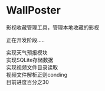 # WallPoster
影视收藏管理工具，管理本地收藏的影视

正在开发阶段.....</br>

实现天气预报模块</br>
实现SQLite存储数据</br>
实现视频文件目录读取</br>
视频文件解析正则conding</br>
目前进度百分之30

